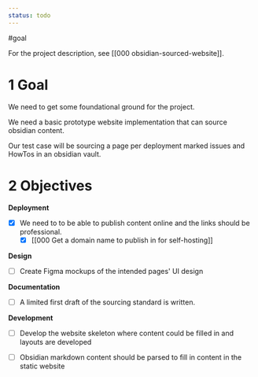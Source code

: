 ```yaml
---
status: todo
---
```


#goal

For the project description, see [[000 obsidian-sourced-website]].

# 1 Goal

We need to get some foundational ground for the project. 

We need a basic prototype website implementation that can source obsidian content. 

Our test case will be sourcing a page per deployment marked issues and HowTos in an obsidian vault.

# 2 Objectives

**Deployment**

- [x] We need to to be able to publish content online and the links should be professional. 
	- [x] [[000 Get a domain name to publish in for self-hosting]]

**Design**

- [ ] Create Figma mockups of the intended pages' UI design

**Documentation**

- [ ] A limited first draft of the sourcing standard is written.

**Development**

- [ ] Develop the website skeleton where content could be filled in and layouts are developed

- [ ] Obsidian markdown content should be parsed to fill in content in the static website
